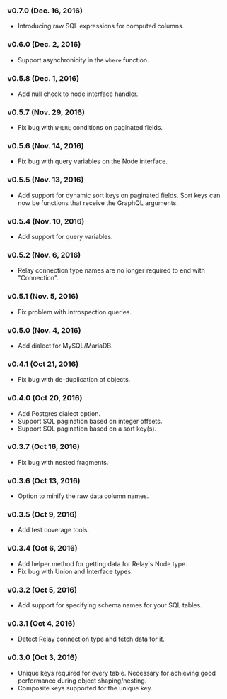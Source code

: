 ### v0.7.0 (Dec. 16, 2016)
- Introducing raw SQL expressions for computed columns.

### v0.6.0 (Dec. 2, 2016)
- Support asynchronicity in the `where` function.

### v0.5.8 (Dec. 1, 2016)
- Add null check to node interface handler.

### v0.5.7 (Nov. 29, 2016)
- Fix bug with `WHERE` conditions on paginated fields.

### v0.5.6 (Nov. 14, 2016)
- Fix bug with query variables on the Node interface.

### v0.5.5 (Nov. 13, 2016)
- Add support for dynamic sort keys on paginated fields. Sort keys can now be functions that receive the GraphQL arguments.

### v0.5.4 (Nov. 10, 2016)
- Add support for query variables.

### v0.5.2 (Nov. 6, 2016)
- Relay connection type names are no longer required to end with "Connection".

### v0.5.1 (Nov. 5, 2016)
- Fix problem with introspection queries.

### v0.5.0 (Nov. 4, 2016)
- Add dialect for MySQL/MariaDB.

### v0.4.1 (Oct 21, 2016)
- Fix bug with de-duplication of objects.

### v0.4.0 (Oct 20, 2016)
- Add Postgres dialect option.
- Support SQL pagination based on integer offsets.
- Support SQL pagination based on a sort key(s).

### v0.3.7 (Oct 16, 2016)
- Fix bug with nested fragments.

### v0.3.6 (Oct 13, 2016)
- Option to minify the raw data column names.

### v0.3.5 (Oct 9, 2016)
- Add test coverage tools.

### v0.3.4 (Oct 6, 2016)
- Add helper method for getting data for Relay's Node type.
- Fix bug with Union and Interface types.

### v0.3.2 (Oct 5, 2016)
- Add support for specifying schema names for your SQL tables.

### v0.3.1 (Oct 4, 2016)
- Detect Relay connection type and fetch data for it.

### v0.3.0 (Oct 3, 2016)
- Unique keys required for every table. Necessary for achieving good performance during object shaping/nesting.
- Composite keys supported for the unique key.
